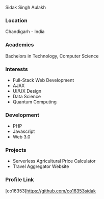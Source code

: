 Sidak Singh Aulakh

### Location

Chandigarh - India

### Academics

Bachelors in Technology, Computer Science

### Interests

- Full-Stack Web Development
- AJAX
- UI/UX Design
- Data Science
- Quantum Computing

### Development

- PHP
- Javascript
- Web 3.0
### Projects

- Serverless Agricultural Price Calculator
- Travel Aggregator Website

### Profile Link

[co16353]https://github.com/co16353sidak
